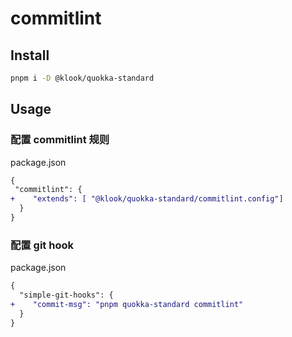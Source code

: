 # commitlint

## Install

```bash
pnpm i -D @klook/quokka-standard
```

## Usage

### 配置 commitlint 规则

package.json

```diff
{
 "commitlint": {
+    "extends": [ "@klook/quokka-standard/commitlint.config"]
  }
}
```

### 配置 git hook

package.json

```diff
{
  "simple-git-hooks": {
+    "commit-msg": "pnpm quokka-standard commitlint"
  }
}
```
